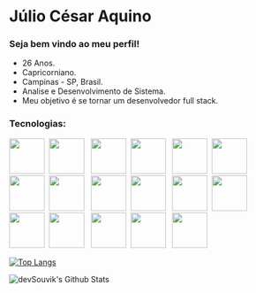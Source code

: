 # Júlio César Aquino


### Seja bem vindo ao meu perfil!

- 26 Anos.
- Capricorniano.
- Campinas - SP, Brasil.
- Analise e Desenvolvimento de Sistema.
- Meu objetivo é se tornar um desenvolvedor full stack.


### Tecnologias:

<img height="64px" src="https://cdn.svgporn.com/logos/html-5.svg">&nbsp;&nbsp;<img height="64px" src="https://cdn.svgporn.com/logos/css-3.svg">&nbsp;&nbsp;
<img height="64px" src="https://cdn.svgporn.com/logos/javascript.svg">&nbsp;&nbsp;<img height="64px" src="https://cdn.svgporn.com/logos/jquery.svg">&nbsp;&nbsp;
<img height="64px" src="https://cdn.svgporn.com/logos/php.svg">&nbsp;&nbsp;<img height="64px" src="https://cdn.svgporn.com/logos/bootstrap.svg">&nbsp;&nbsp;
<img height="64px" src="https://cdn.svgporn.com/logos/java.svg">&nbsp;&nbsp;<img height="64px" src="https://cdn.svgporn.com/logos/c-plusplus.svg">&nbsp;&nbsp;
<img height="64px" src="https://cdn.svgporn.com/logos/python.svg">&nbsp;&nbsp;<img height="64px" src="https://cdn.svgporn.com/logos/dart.svg">&nbsp;&nbsp;
<img height=64px src="https://cdn.svgporn.com/logos/flutter.svg">&nbsp;&nbsp;<img height=64px src="https://cdn.svgporn.com/logos/spring.svg">&nbsp;&nbsp;
<img height=64px src="https://cdn.svgporn.com/logos/mysql.svg">&nbsp;&nbsp;<img height=64px src="https://cdn.svgporn.com/logos/firebase.svg">&nbsp;&nbsp;
<img height="64px" src="https://cdn.svgporn.com/logos/git-icon.svg">&nbsp;&nbsp;<img height="64px" src="https://cdn.svgporn.com/logos/github-icon.svg">&nbsp;&nbsp;
<img height="64px" src="https://cdn.svgporn.com/logos/visual-studio-code.svg">&nbsp;&nbsp;


[![Top Langs](https://github-readme-stats.vercel.app/api/top-langs/?username=JulioAquinoDev&layout=compact&text_color=daf7dc&bg_color=151515)](https://github.com/devSouvik/github-readme-stats)


<img align="center" src="https://github-readme-stats.vercel.app/api?username=JulioAquinoDev&include_all_commits=true&count_private=true&show_icons=true&line_height=20&title_color=7A7ADB&icon_color=2234AE&text_color=D3D3D3&bg_color=0,000000,130F40" alt="devSouvik's Github Stats">
